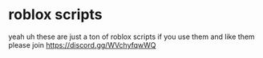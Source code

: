 # roblox scripts
yeah uh these are just a ton of roblox scripts if you use them and like them please join https://discord.gg/WVchyfqwWQ
